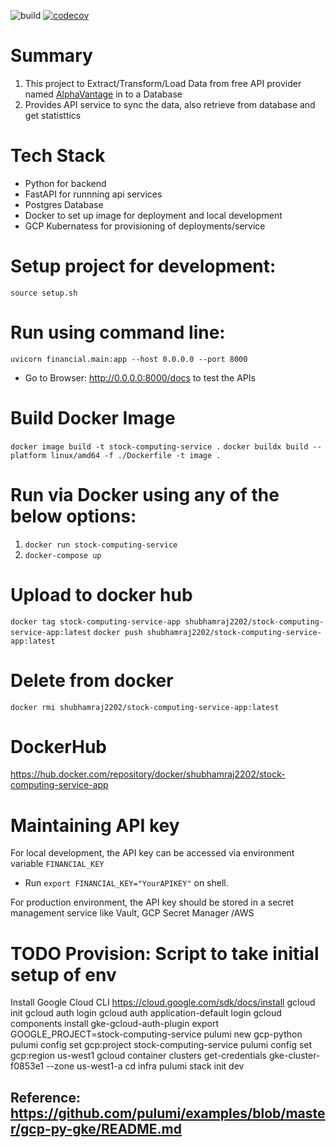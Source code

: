 ![build](https://github.com/shubhamraj2202/stock-computing-service/actions/workflows/github-actions.yml/badge.svg?event=push)
[![codecov](https://codecov.io/gh/shubhamraj2202/stock-computing-service/branch/main/graph/badge.svg?token=X9KIXXBOAV)](https://codecov.io/gh/shubhamraj2202/stock-computing-service)
# Summary
1. This project to Extract/Transform/Load Data from free API provider named [AlphaVantage](https://www.alphavantage.co/documentation/) in to a Database
2. Provides API service to sync the data, also retrieve from database and get statisttics 

# Tech Stack
- Python for backend
- FastAPI for runnning api services
- Postgres Database
- Docker to set up image for deployment and local development
- GCP Kubernatess for provisioning of deployments/service

# Setup project for development:
`source setup.sh`

# Run using command line:
`uvicorn financial.main:app --host 0.0.0.0 --port 8000`
- Go to Browser: http://0.0.0.0:8000/docs to test the APIs

# Build Docker Image
`docker image build -t stock-computing-service .`
`docker buildx build --platform linux/amd64 -f ./Dockerfile -t image .`

# Run via Docker using any of the below options:
1. `docker run stock-computing-service`
2. `docker-compose up`

# Upload to docker hub
`docker tag stock-computing-service-app shubhamraj2202/stock-computing-service-app:latest`
`docker push shubhamraj2202/stock-computing-service-app:latest`

# Delete from docker
`docker rmi shubhamraj2202/stock-computing-service-app:latest`

# DockerHub
https://hub.docker.com/repository/docker/shubhamraj2202/stock-computing-service-app

# Maintaining API key
For local development, the API key can be accessed via environment variable `FINANCIAL_KEY`
- Run `export FINANCIAL_KEY="YourAPIKEY"` on shell.  

For production environment, the API key should be stored in a secret management service like Vault, GCP Secret Manager /AWS


# TODO Provision: Script to take initial setup of env
Install Google Cloud CLI https://cloud.google.com/sdk/docs/install
gcloud init
gcloud auth login
gcloud auth application-default login
gcloud components install gke-gcloud-auth-plugin
export GOOGLE_PROJECT=stock-computing-service
pulumi new gcp-python
pulumi config set gcp:project stock-computing-service
pulumi config set gcp:region us-west1
gcloud container clusters get-credentials gke-cluster-f0853e1 --zone us-west1-a
cd infra
pulumi stack init dev
## Reference: https://github.com/pulumi/examples/blob/master/gcp-py-gke/README.md
